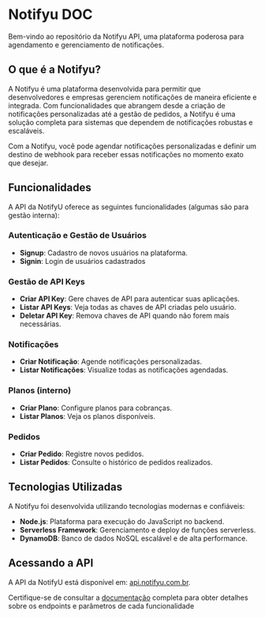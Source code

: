 # Notifyu DOC

Bem-vindo ao repositório da Notifyu API, uma plataforma poderosa para agendamento e gerenciamento de notificações.

## O que é a Notifyu?

A Notifyu é uma plataforma desenvolvida para permitir que desenvolvedores e empresas gerenciem notificações de maneira eficiente e integrada. Com funcionalidades que abrangem desde a criação de notificações personalizadas até a gestão de pedidos, a Notifyu é uma solução completa para sistemas que dependem de notificações robustas e escaláveis.

Com a Notifyu, você pode agendar notificações personalizadas e definir um destino de webhook para receber essas notificações no momento exato que desejar.

## Funcionalidades

A API da NotifyU oferece as seguintes funcionalidades (algumas são para gestão interna):

### Autenticação e Gestão de Usuários

- **Signup**: Cadastro de novos usuários na plataforma.
- **Signin**: Login de usuários cadastrados

### Gestão de API Keys

- **Criar API Key**: Gere chaves de API para autenticar suas aplicações.
- **Listar API Keys**: Veja todas as chaves de API criadas pelo usuário.
- **Deletar API Key**: Remova chaves de API quando não forem mais necessárias.

### Notificações

- **Criar Notificação**: Agende notificações personalizadas.
- **Listar Notificações**: Visualize todas as notificações agendadas.

### Planos (interno)

- **Criar Plano**: Configure planos para cobranças.
- **Listar Planos**: Veja os planos disponíveis.

### Pedidos

- **Criar Pedido**: Registre novos pedidos.
- **Listar Pedidos**: Consulte o histórico de pedidos realizados.

## Tecnologias Utilizadas

A Notifyu foi desenvolvida utilizando tecnologias modernas e confiáveis:

- **Node.js**: Plataforma para execução do JavaScript no backend.
- **Serverless Framework**: Gerenciamento e deploy de funções serverless.
- **DynamoDB**: Banco de dados NoSQL escalável e de alta performance.

## Acessando a API

A API da NotifyU está disponível em: [api.notifyu.com.br](api.notifyu.com.br).

Certifique-se de consultar a [documentação](docs.notifyu.com.br) completa para obter detalhes sobre os endpoints e parâmetros de cada funcionalidade
